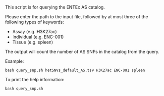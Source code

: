 This script is for querying the ENTEx AS catalog.

Please enter the path to the input file, followed by at most three of the following types of keywords:

 * Assay (e.g. H3K27ac)
 * Individual (e.g. ENC-001)
 * Tissue (e.g. spleen)
      
The output will count the number of AS SNPs in the catalog from the query.

Example:
```
bash query_snp.sh hetSNVs_default_AS.tsv H3K27ac ENC-001 spleen
```

To print the help information:
```
bash query_snp.sh 
```
